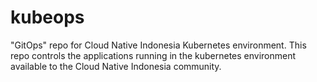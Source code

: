 # kubeops
"GitOps" repo for Cloud Native Indonesia Kubernetes environment. This repo controls the applications running in the kubernetes environment available to the Cloud Native Indonesia community. 
